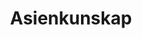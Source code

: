 ---
title: Asienkunskap
layout: layouts/article.liquid
permalink: /ja/asienkunskap/
tags: asienkunskap 
sideNavOrder: 1
topNavOrder: 5
--- 